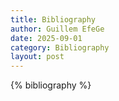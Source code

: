 ```yaml
---
title: Bibliography
author: Guillem EfeGe
date: 2025-09-01
category: Bibliography
layout: post
---
```


{% bibliography %}